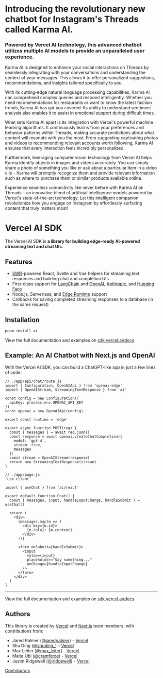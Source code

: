 
# Introducing the revolutionary new chatbot for Instagram's Threads called Karma AI. 

### Powered by Vercel AI technology, this advanced chatbot utilizes multiple AI models to provide an unparalleled user experience.

Karma AI is designed to enhance your social interactions on Threads by seamlessly integrating with your conversations and understanding the context of your messages. This allows it to offer personalized suggestions, recommendations, and insights tailored specifically to you.

With its cutting-edge natural language processing capabilities, Karma AI can comprehend complex queries and respond intelligently. Whether you need recommendations for restaurants or want to know the latest fashion trends, Karma AI has got you covered. Its ability to understand sentiment analysis also enables it to assist in emotional support during difficult times.

What sets Karma AI apart is its integration with Vercel's powerful machine learning algorithms. It continuously learns from your preferences and behavior patterns within Threads, making accurate predictions about what content will resonate with you the most. From suggesting captivating photos and videos to recommending relevant accounts worth following, Karma AI ensures that every interaction feels incredibly personalized.

Furthermore, leveraging computer vision technology from Vercel AI helps Karma identify objects in images and videos accurately. You can simply share a photo of something you like or ask about a particular item in a video clip - Karma will promptly recognize them and provide relevant information such as where to purchase them or similar products available online.

Experience seamless connectivity like never before with Karma AI on Threads – an innovative blend of artificial intelligence models powered by Vercel's state-of-the-art technology. Let this intelligent companion revolutionize how you engage on Instagram by effortlessly surfacing content that truly matters most!
# Vercel AI SDK

The Vercel AI SDK is **a library for building edge-ready AI-powered streaming text and chat UIs**.

## Features

- [SWR](https://swr.vercel.app)-powered React, Svelte and Vue helpers for streaming text responses and building chat and completion UIs
- First-class support for [LangChain](js.langchain.com/docs) and [OpenAI](https://openai.com), [Anthropic](https://www.anthropic.com), and [Hugging Face](https://huggingface.co)
- Node.js, Serverless, and [Edge Runtime](https://edge-runtime.vercel.app/) support
- Callbacks for saving completed streaming responses to a database (in the same request)

## Installation

```sh
pnpm install ai
```

View the full documentation and examples on [sdk.vercel.ai/docs](https://sdk.vercel.ai/docs)

## Example: An AI Chatbot with Next.js and OpenAI

With the Vercel AI SDK, you can build a ChatGPT-like app in just a few lines of code:

```tsx
// ./app/api/chat/route.js
import { Configuration, OpenAIApi } from 'openai-edge'
import { OpenAIStream, StreamingTextResponse } from 'ai'

const config = new Configuration({
  apiKey: process.env.OPENAI_API_KEY
})
const openai = new OpenAIApi(config)

export const runtime = 'edge'

export async function POST(req) {
  const { messages } = await req.json()
  const response = await openai.createChatCompletion({
    model: 'gpt-4',
    stream: true,
    messages
  })
  const stream = OpenAIStream(response)
  return new StreamingTextResponse(stream)
}
```

```tsx
// ./app/page.js
'use client'

import { useChat } from 'ai/react'

export default function Chat() {
  const { messages, input, handleInputChange, handleSubmit } = useChat()

  return (
    <div>
      {messages.map(m => (
        <div key={m.id}>
          {m.role}: {m.content}
        </div>
      ))}

      <form onSubmit={handleSubmit}>
        <input
          value={input}
          placeholder="Say something..."
          onChange={handleInputChange}
        />
      </form>
    </div>
  )
}
```

---

View the full documentation and examples on [sdk.vercel.ai/docs](https://sdk.vercel.ai/docs)

## Authors

This library is created by [Vercel](https://vercel.com) and [Next.js](https://nextjs.org) team members, with contributions from:

- Jared Palmer ([@jaredpalmer](https://twitter.com/jaredpalmer)) - [Vercel](https://vercel.com)
- Shu Ding ([@shuding\_](https://twitter.com/shuding_)) - [Vercel](https://vercel.com)
- Max Leiter ([@max_leiter](https://twitter.com/max_leiter)) - [Vercel](https://vercel.com)
- Malte Ubl ([@cramforce](https://twitter.com/cramforce)) - [Vercel](https://vercel.com)
- Justin Ridgewell ([@jridgewell](https://github.com/jridgewell)) - [Vercel](https://vercel.com)

[Contributors](https://github.com/vercel-labs/ai/graphs/contributors)
